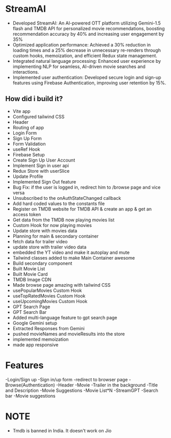 # StreamAI
- Developed StreamAI: An AI-powered OTT platform utilizing Gemini-1.5 flash and TMDB API for personalized movie recommendations, boosting recommendation accuracy by 40% and increasing user engagement by 35%
- Optimized application performance: Achieved a 30% reduction in loading times and a 25% decrease in unnecessary re-renders through custom hooks, memoization, and efficient Redux state management.
- Integrated natural language processing: Enhanced user experience by implementing NLP for seamless, AI-driven movie searches and interactions.
- Implemented user authentication: Developed secure login and sign-up features using Firebase Authentication, improving user retention by 15%.
## How did i build it? 
- Vite app
- Configured tailwind CSS
- Header
- Routing of app
- Login Form
- Sign Up Form
- Form Validation
- useRef Hook
- Firebase Setup
- Create Sign Up User Account
- Implement Sign in user api
- Redux Store with userSlice
- Update Profile
- Implemented Sign Out feature
- Bug Fix: if the user is logged in, redirect him to /browse page and vice versa
- Unsubscribed to the onAuthStateChanged callback
- Add hard coded values to the constants file
- Register on TMDB website for TMDB API & create an app & get an access token
- Get data from the TMDB now playing movies list
- Custom Hook for now playing movies
- Update store with movies data
- Planning for main & secondary container
- fetch data for trailer video
- update store with trailer video data
- embedded the YT video and make it autoplay and mute
- Tailwind classes added to make Main Container awesome
- Build secondary component
- Built Movie List
- Built Movie Card
- TMDB Image CDN
- Made browse page amazing with tailwind CSS
- usePopularMovies Custom Hook
- useTopRatedMovies Custom Hook
- useUpcomingMovies Custom Hook
- GPT Search Page
- GPT Search Bar
- Added multi-language feature to gpt search page
- Google Gemini setup
- Extracted Responses from Gemini
- pushed movieNames and movieResults into the store
- implemented memoization
- made app responsive

# Features

-Login/Sign up
-Sign in/up form
-redirect to browser page
-Browse(Authentication)
-Header
-Movie
-Trailer in the background
-Title and Description
-Movie Suggestions
-Movie List\*N
-StreamGPT
-Search bar
-Movie suggestions

# NOTE

- Tmdb is banned in India. It doesn't work on Jio
